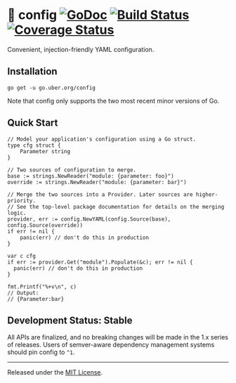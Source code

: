 # :fishing_pole_and_fish: config [![GoDoc][doc-img]][doc] [![Build Status][ci-img]][ci] [![Coverage Status][cov-img]][cov]

Convenient, injection-friendly YAML configuration.

## Installation

```
go get -u go.uber.org/config
```

Note that config only supports the two most recent minor versions of Go.

## Quick Start

```
// Model your application's configuration using a Go struct.
type cfg struct {
    Parameter string
}

// Two sources of configuration to merge.
base := strings.NewReader("module: {parameter: foo}")
override := strings.NewReader("module: {parameter: bar}")

// Merge the two sources into a Provider. Later sources are higher-priority.
// See the top-level package documentation for details on the merging logic.
provider, err := config.NewYAML(config.Source(base), config.Source(override))
if err != nil {
    panic(err) // don't do this in production
}

var c cfg
if err := provider.Get("module").Populate(&c); err != nil {
  panic(err) // don't do this in production
}

fmt.Printf("%+v\n", c)
// Output:
// {Parameter:bar}
```

## Development Status: Stable

All APIs are finalized, and no breaking changes will be made in the 1.x series
of releases. Users of semver-aware dependency management systems should pin
config to `^1`.

<hr>

Released under the [MIT License](LICENSE.txt).

[doc-img]: http://img.shields.io/badge/GoDoc-Reference-blue.svg
[doc]: https://godoc.org/go.uber.org/config

[ci-img]: https://img.shields.io/travis/uber-go/config/master.svg
[ci]: https://travis-ci.org/uber-go/config/branches

[cov-img]: https://codecov.io/gh/uber-go/config/branch/master/graph/badge.svg
[cov]: https://codecov.io/gh/uber-go/config/branch/master
